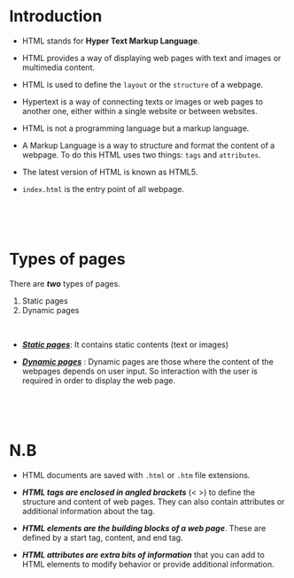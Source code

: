 # Introduction

- HTML stands for **Hyper Text Markup Language**.

- HTML provides a way of displaying web pages with text and images or multimedia content.

- HTML is used to define the `layout` or the `structure` of a webpage.

- Hypertext is a way of connecting texts or images or web pages to another one, either within a single website or between websites.

- HTML is not a programming language but a markup language.

- A Markup Language is a way to structure and format the content of a webpage. To do this HTML uses two things: `tags` and `attributes`.

- The latest version of HTML is known as HTML5.

- `index.html` is the entry point of all webpage.

&nbsp;

&nbsp;

# Types of pages

There are **_two_** types of pages.

1. Static pages
2. Dynamic pages

&nbsp;

- <u>**_Static pages_**</u>: It contains static contents (text or images)

- <u>**_Dynamic pages_**</u> : Dynamic pages are those where the content of the webpages depends on user input. So interaction with the user is required in order to display the web page.

&nbsp;

&nbsp;

# N.B

- HTML documents are saved with `.html` or `.htm` file extensions.

- **_HTML tags are enclosed in angled brackets_** (< >) to define the structure and content of web pages. They can also contain attributes or additional information about the tag.

- **_HTML elements are the building blocks of a web page_**. These are defined by a start tag, content, and end tag.

- **_HTML attributes are extra bits of information_** that you can add to HTML elements to modify behavior or provide additional information.
